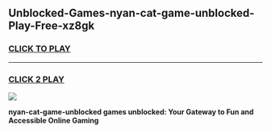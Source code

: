 
## Unblocked-Games-nyan-cat-game-unblocked-Play-Free-xz8gk
<h3>
<a href="https://premium76.site?title=nyan-cat-game-unblocked&ref=17A">CLICK TO PLAY</a></h3>
<hr>

<h3>
<a href="https://premium76.site?title=nyan-cat-game-unblocked&ref=17A">CLICK 2 PLAY</a>
  
</h3>

<a href="https://premium76.site?title=nyan-cat-game-unblocked&ref=17A"><img src="https://clearcache.store/games.png"></a>


**nyan-cat-game-unblocked games unblocked: Your Gateway to Fun and Accessible Online Gaming**
